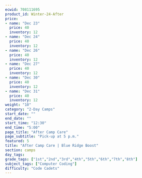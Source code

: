 ```yaml
---
ecwid: 708111695
product_id: Winter-24-After
price:
- name: "Dec 23"
  price: 40
  inventory: 12
- name: "Dec 24"
  price: 40
  inventory: 12
- name: "Dec 26"
  price: 40
  inventory: 12
- name: "Dec 27"
  price: 40
  inventory: 12
- name: "Dec 30"
  price: 40
  inventory: 12
- name: "Dec 31"
  price: 40
  inventory: 12
weight: "10"
category: "2-Day Camps"
start_date: ""
end_date: ""
start_time: "12:30"
end_time: "5:00"
page_title: "After Camp Care"
page_subtitle: "Pick-up at 5 p.m."
featured: 5
title: "After Camp Care | Blue Ridge Boost"
section: camps
day_tags: 
grade_tags: ["1st","2nd","3rd","4th","5th","6th","7th","8th"]
subject_tags: ["Computer Coding"]
difficulty: "Code Cadets"
---
```


